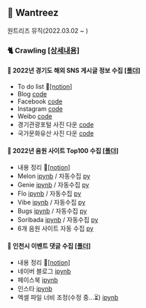## 💼 Wantreez
원트리즈 뮤직(2022.03.02 ~ )

### 🐈 Crawling [[상세내용]](https://github.com/kbjung/Wantreez/tree/main/Crawling)
#### 💾 2022년 경기도 해외 SNS 게시글 정보 수집 [[폴더]](https://github.com/kbjung/Wantreez/tree/main/Crawling/gyeonggido)
+ To do list 📃[[notion]](https://www.notion.so/38f59d8d4f474ed4b3a52fad72885683)
+ Blog [code](https://github.com/kbjung/Wantreez/blob/main/Crawling/gyeonggido/blog_crawling.ipynb)
+ Facebook [code](https://github.com/kbjung/Wantreez/blob/main/Crawling/gyeonggido/facebook_crawling.ipynb)
+ Instagram [code](https://github.com/kbjung/Wantreez/blob/main/Crawling/gyeonggido/insta_crawling.ipynb)
+ Weibo [code](https://github.com/kbjung/Wantreez/blob/main/Crawling/gyeonggido/weibo_crawling.ipynb)
+ 경기관광포털 사진 다운 [code](https://github.com/kbjung/Wantreez/blob/main/Crawling/gyeonggido/crawling_pic(ggtour).ipynb)
+ 국가문화유산 사진 다운 [code](https://github.com/kbjung/Wantreez/blob/main/Crawling/gyeonggido/crawling_pic(heritage).ipynb)

#### 💾 2022년 음원 사이트 Top100 수집 [[폴더]](https://github.com/kbjung/Wantreez/tree/main/Crawling/music)
+ 내용 정리 📃[[notion]](https://www.notion.so/2ca2f19dfdd54028b263e2f41760f602)
+ Melon [ipynb](https://github.com/kbjung/Wantreez/blob/main/Crawling/music/live_melon.ipynb) / 자동수집 [py](https://github.com/kbjung/Wantreez/blob/main/Crawling/music/live_melon.py)
+ Genie [ipynb](https://github.com/kbjung/Wantreez/blob/main/Crawling/music/live_genie.ipynb) / 자동수집 [py](https://github.com/kbjung/Wantreez/blob/main/Crawling/music/live_genie.py)
+ Flo [ipynb](https://github.com/kbjung/Wantreez/blob/main/Crawling/music/live_flo.ipynb) / 자동수집 [py](https://github.com/kbjung/Wantreez/blob/main/Crawling/music/live_flo.py)
+ Vibe [ipynb](https://github.com/kbjung/Wantreez/blob/main/Crawling/music/live_vibe.ipynb) / 자동수집 [py](https://github.com/kbjung/Wantreez/blob/main/Crawling/music/live_vibe.py)
+ Bugs [ipynb](https://github.com/kbjung/Wantreez/blob/main/Crawling/music/live_bugs.ipynb) / 자동수집 [py](https://github.com/kbjung/Wantreez/blob/main/Crawling/music/live_bugs.py)
+ Soribada [ipynb](https://github.com/kbjung/Wantreez/blob/main/Crawling/music/live_soribada.ipynb) / 자동수집 [py](https://github.com/kbjung/Wantreez/blob/main/Crawling/music/live_soribada.py)
+ 6개 음원 사이트 자동 수집 [py](https://github.com/kbjung/Wantreez/blob/main/Crawling/music/live_music_rank.py)

#### 💾 인천시 이벤트 댓글 수집 [[폴더]](https://github.com/kbjung/Wantreez/tree/main/Crawling/incheon)
+ 내용 정리 📃[[notion]](https://www.notion.so/af8ebd471778439eb7be4b770fda9f94)
+ 네이버 블로그 [ipynb](https://github.com/kbjung/Wantreez/blob/main/Crawling/incheon/naver_blog.ipynb)
+ 페이스북 [ipynb](https://github.com/kbjung/Wantreez/blob/main/Crawling/incheon/facebook.ipynb)
+ 인스타 [ipynb](https://github.com/kbjung/Wantreez/blob/main/Crawling/incheon/insta.ipynb)
+ 엑셀 파일 너비 조정(수정 중...⏳) [ipynb](https://github.com/kbjung/Wantreez/blob/main/Crawling/incheon/manage_excel_file.ipynb)
